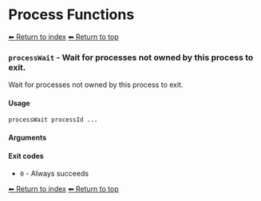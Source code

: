 # Process Functions

[⬅ Return to index](index.md)
[⬅ Return to top](../index.md)


### `processWait` - Wait for processes not owned by this process to exit.

Wait for processes not owned by this process to exit.

#### Usage

    processWait processId ...
    

#### Arguments



#### Exit codes

- `0` - Always succeeds

[⬅ Return to index](index.md)
[⬅ Return to top](../index.md)
